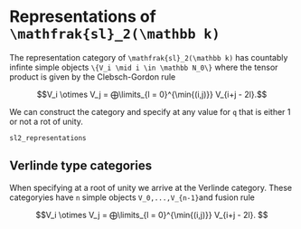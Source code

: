 # Representations of ``\mathfrak{sl}_2(\mathbb k)``

The representation category of ``\mathfrak{sl}_2(\mathbb k)`` has countably infinte
simple objects ``\{V_i \mid i \in \mathbb N_0\}`` where the tensor product is given by the 
Clebsch-Gordon rule

```math
V_i \otimes V_j = ⨁\limits_{l = 0}^{\min{(i,j)}} V_{i+j - 2l}.
```

We can construct the category and specify at any value for ``q`` that is either 1 or not 
a rot of unity.

```@docs; canonical = false
sl2_representations
````

## Verlinde type categories

When specifying at a root of unity we arrive at the Verlinde category. 
These categoryies have ``n`` simple objects ``V_0,...,V_{n-1}``and fusion rule 

```math
V_i \otimes V_j = ⨁\limits_{l = 0}^{\min{(i,j)}} V_{i+j - 2l}.